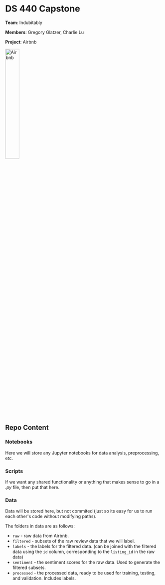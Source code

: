 # DS 440 Capstone

**Team**: Indubitably

**Members**: Gregory Glatzer, Charlie Lu

**Project**: Airbnb

<img src="https://upload.wikimedia.org/wikipedia/commons/thumb/6/69/Airbnb_Logo_B%C3%A9lo.svg/768px-Airbnb_Logo_B%C3%A9lo.svg.png?20140813142239" width="30%" alt="Airbnb"/>

## Repo Content

### Notebooks

Here we will store any Jupyter notebooks for data analysis, preprocessing, etc.

### Scripts

If we want any shared functionality or anything that makes sense to go in a _.py_ file, then put that here.

### Data

Data will be stored here, but not commited (just so its easy for us to run each other's code without modifying paths).

The folders in data are as follows:

-   `raw` - raw data from Airbnb.
-   `filtered` - subsets of the raw review data that we will label.
-   `labels` - the labels for the filtered data. (can be joined with the filtered data using the `id` column, corresponding to the `listing_id` in the raw data)
-   `sentiment` - the sentiment scores for the raw data. Used to generate the filtered subsets.
-   `processed` - the processed data, ready to be used for training, testing, and validation. Includes labels.
